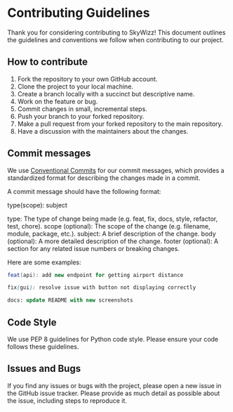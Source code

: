 # Contributing Guidelines

Thank you for considering contributing to SkyWizz! This document outlines the guidelines and conventions we follow when contributing to our project.

## How to contribute

1. Fork the repository to your own GitHub account.
2. Clone the project to your local machine.
3. Create a branch locally with a succinct but descriptive name.
4. Work on the feature or bug.
5. Commit changes in small, incremental steps.
6. Push your branch to your forked repository.
7. Make a pull request from your forked repository to the main repository.
8. Have a discussion with the maintainers about the changes.

## Commit messages

We use [Conventional Commits](https://www.conventionalcommits.org/en/v1.0.0/) for our commit messages, which provides a standardized format for describing the changes made in a commit. 

A commit message should have the following format:

type(scope): subject

type: The type of change being made (e.g. feat, fix, docs, style, refactor, test, chore).
scope (optional): The scope of the change (e.g. filename, module, package, etc.).
subject: A brief description of the change.
body (optional): A more detailed description of the change.
footer (optional): A section for any related issue numbers or breaking changes.

  
Here are some examples:

```csharp
feat(api): add new endpoint for getting airport distance
```
```scss
fix(gui): resolve issue with button not displaying correctly
 ```
```sql
docs: update README with new screenshots
```
 

## Code Style
  
We use PEP 8 guidelines for Python code style. Please ensure your code follows these guidelines.
  
## Issues and Bugs
  
If you find any issues or bugs with the project, please open a new issue in the GitHub issue tracker. 
Please provide as much detail as possible about the issue, including steps to reproduce it.
  
  
